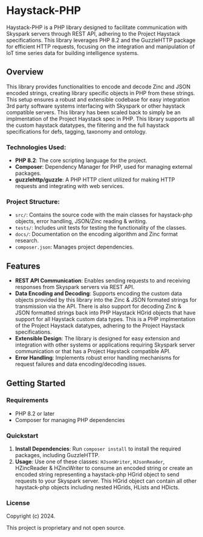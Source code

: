 # Haystack-PHP

Haystack-PHP is a PHP library designed to facilitate communication with Skyspark servers through REST API, adhering to the Project Haystack specifications. This library leverages PHP 8.2 and the GuzzleHTTP package for efficient HTTP requests, focusing on the integration and manipulation of IoT time series data for building intelligence systems.

## Overview

This library provides functionalities to encode and decode Zinc and JSON encoded strings, creating library specific objects in PHP from these strings.  This setup ensures a robust and extensible codebase for easy integration 3rd party software systems interfacing with Skyspark or other haystack compatible servers.  This library has been scaled back to simply be an implmentation of the Project Haystack spec in PHP.  This library supports all the custom haystack datatypes, the filtering and the full haystack specifications for defs, tagging, taxonomy and ontology. 

### Technologies Used:

- **PHP 8.2**: The core scripting language for the project.
- **Composer**: Dependency Manager for PHP, used for managing external packages.
- **guzzlehttp/guzzle**: A PHP HTTP client utilized for making HTTP requests and integrating with web services.

### Project Structure:

- `src/`: Contains the source code with the main classes for haystack-php objects, error handling, JSON/Zinc reading & writing.
- `tests/`: Includes unit tests for testing the functionality of the classes.
- `docs/`: Documentation on the encoding algorithm and Zinc format research.
- `composer.json`: Manages project dependencies.

## Features

- **REST API Communication**: Enables sending requests to and receiving responses from Skyspark servers via REST API.
- **Data Encoding and Decoding**: Supports encoding the custom data objects provided by this library into the Zinc & JSON formated strings for transmission via the API. There is also support for decoding Zinc & JSON formatted strings back into PHP Haystack HGrid objects that have support for all Haystack custom data types.  This is a PHP implmentation of the Project Haystack datatypes, adhering to the Project Haystack specifications.
- **Extensible Design**: The library is designed for easy extension and integration with other systems or applications requiring Skyspark server communication or that has a Project Haystack compatible API.
- **Error Handling**: Implements robust error handling mechanisms for request failures and data encoding/decoding issues.

## Getting Started

### Requirements

- PHP 8.2 or later
- Composer for managing PHP dependencies

### Quickstart

1. **Install Dependencies**: Run `composer install` to install the required packages, including GuzzleHTTP.
2. **Usage**: Use one of these classes: `HJsonWriter`, `HJsonReader`, HZincReader & HZincWriter to consume an encoded string or create an encoded string representing a haystack-php HGrid object to send requests to your Skyspark server. This HGrid object can contain all other haystack-php objects including  nested HGrids, HLists and HDicts.  

### License

Copyright (c) 2024.

This project is proprietary and not open source.
